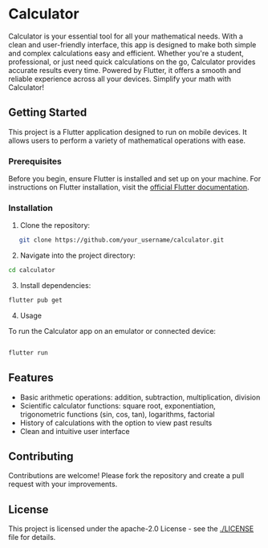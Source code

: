 # Calculator

Calculator is your essential tool for all your mathematical needs. With a clean and user-friendly interface, this app is designed to make both simple and complex calculations easy and efficient. Whether you're a student, professional, or just need quick calculations on the go, Calculator provides accurate results every time. Powered by Flutter, it offers a smooth and reliable experience across all your devices. Simplify your math with Calculator!

## Getting Started

This project is a Flutter application designed to run on mobile devices. It allows users to perform a variety of mathematical operations with ease.

### Prerequisites

Before you begin, ensure Flutter is installed and set up on your machine. For instructions on Flutter installation, visit the [official Flutter documentation](https://flutter.dev/docs/get-started/install).

### Installation

1. Clone the repository:

```bash
   git clone https://github.com/your_username/calculator.git
```

2. Navigate into the project directory:

```bash
cd calculator
```
3. Install dependencies:

```bash
flutter pub get
```

4. Usage

To run the Calculator app on an emulator or connected device:

```bash

flutter run
```
## Features

- Basic arithmetic operations: addition, subtraction, multiplication, division
- Scientific calculator functions: square root, exponentiation, trigonometric functions (sin, cos, tan), logarithms, factorial
- History of calculations with the option to view past results
- Clean and intuitive user interface

  
## Contributing

Contributions are welcome! Please fork the repository and create a pull request with your improvements.

## License

This project is licensed under the apache-2.0 License - see the [./LICENSE](./LICENSE) file for details.
